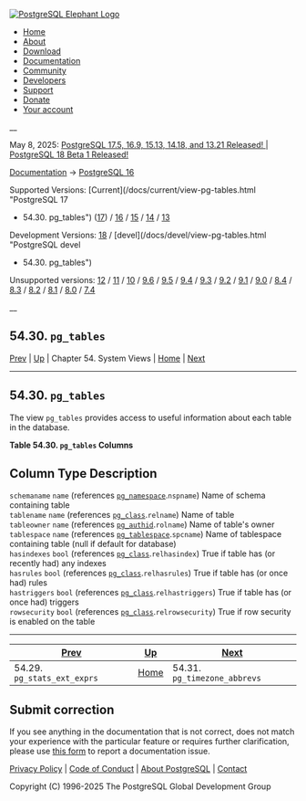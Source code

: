 [ ![PostgreSQL Elephant Logo](/media/img/about/press/elephant.png) ](/)

  * [Home](/ "Home")
  * [About](/about/ "About")
  * [Download](/download/ "Download")
  * [Documentation](/docs/ "Documentation")
  * [Community](/community/ "Community")
  * [Developers](/developer/ "Developers")
  * [Support](/support/ "Support")
  * [Donate](/about/donate/ "Donate")
  * [Your account](/account/ "Your account")

__

May 8, 2025: [ PostgreSQL 17.5, 16.9, 15.13, 14.18, and 13.21 Released! ](/about/news/postgresql-175-169-1513-1418-and-1321-released-3072/) | [ PostgreSQL 18 Beta 1 Released! ](/about/news/postgresql-18-beta-1-released-3070/)

[Documentation](/docs/ "Documentation") -> [PostgreSQL
16](/docs/16/index.html)

Supported Versions: [Current](/docs/current/view-pg-tables.html "PostgreSQL 17
- 54.30. pg_tables") ([17](/docs/17/view-pg-tables.html "PostgreSQL 17 -
54.30. pg_tables")) / [16](/docs/16/view-pg-tables.html "PostgreSQL 16 -
54.30. pg_tables") / [15](/docs/15/view-pg-tables.html "PostgreSQL 15 -
54.30. pg_tables") / [14](/docs/14/view-pg-tables.html "PostgreSQL 14 -
54.30. pg_tables") / [13](/docs/13/view-pg-tables.html "PostgreSQL 13 -
54.30. pg_tables")

Development Versions: [18](/docs/18/view-pg-tables.html "PostgreSQL 18 -
54.30. pg_tables") / [devel](/docs/devel/view-pg-tables.html "PostgreSQL devel
- 54.30. pg_tables")

Unsupported versions: [12](/docs/12/view-pg-tables.html "PostgreSQL 12 -
54.30. pg_tables") / [11](/docs/11/view-pg-tables.html "PostgreSQL 11 -
54.30. pg_tables") / [10](/docs/10/view-pg-tables.html "PostgreSQL 10 -
54.30. pg_tables") / [9.6](/docs/9.6/view-pg-tables.html "PostgreSQL 9.6 -
54.30. pg_tables") / [9.5](/docs/9.5/view-pg-tables.html "PostgreSQL 9.5 -
54.30. pg_tables") / [9.4](/docs/9.4/view-pg-tables.html "PostgreSQL 9.4 -
54.30. pg_tables") / [9.3](/docs/9.3/view-pg-tables.html "PostgreSQL 9.3 -
54.30. pg_tables") / [9.2](/docs/9.2/view-pg-tables.html "PostgreSQL 9.2 -
54.30. pg_tables") / [9.1](/docs/9.1/view-pg-tables.html "PostgreSQL 9.1 -
54.30. pg_tables") / [9.0](/docs/9.0/view-pg-tables.html "PostgreSQL 9.0 -
54.30. pg_tables") / [8.4](/docs/8.4/view-pg-tables.html "PostgreSQL 8.4 -
54.30. pg_tables") / [8.3](/docs/8.3/view-pg-tables.html "PostgreSQL 8.3 -
54.30. pg_tables") / [8.2](/docs/8.2/view-pg-tables.html "PostgreSQL 8.2 -
54.30. pg_tables") / [8.1](/docs/8.1/view-pg-tables.html "PostgreSQL 8.1 -
54.30. pg_tables") / [8.0](/docs/8.0/view-pg-tables.html "PostgreSQL 8.0 -
54.30. pg_tables") / [7.4](/docs/7.4/view-pg-tables.html "PostgreSQL 7.4 -
54.30. pg_tables")

__

54.30. `pg_tables`  
---  
[Prev](view-pg-stats-ext-exprs.html "54.29. pg_stats_ext_exprs")  | [Up](views.html "Chapter 54. System Views") | Chapter 54. System Views | [Home](index.html "PostgreSQL 16.9 Documentation") |  [Next](view-pg-timezone-abbrevs.html "54.31. pg_timezone_abbrevs")  
  
* * *

## 54.30. `pg_tables` #

The view `pg_tables` provides access to useful information about each table in
the database.

**Table  54.30. `pg_tables` Columns**

Column Type Description  
---  
`schemaname` `name` (references [`pg_namespace`](catalog-pg-namespace.html
"53.32. pg_namespace").`nspname`) Name of schema containing table  
`tablename` `name` (references [`pg_class`](catalog-pg-class.html
"53.11. pg_class").`relname`) Name of table  
`tableowner` `name` (references [`pg_authid`](catalog-pg-authid.html
"53.8. pg_authid").`rolname`) Name of table's owner  
`tablespace` `name` (references [`pg_tablespace`](catalog-pg-tablespace.html
"53.56. pg_tablespace").`spcname`) Name of tablespace containing table (null
if default for database)  
`hasindexes` `bool` (references [`pg_class`](catalog-pg-class.html
"53.11. pg_class").`relhasindex`) True if table has (or recently had) any
indexes  
`hasrules` `bool` (references [`pg_class`](catalog-pg-class.html
"53.11. pg_class").`relhasrules`) True if table has (or once had) rules  
`hastriggers` `bool` (references [`pg_class`](catalog-pg-class.html
"53.11. pg_class").`relhastriggers`) True if table has (or once had) triggers  
`rowsecurity` `bool` (references [`pg_class`](catalog-pg-class.html
"53.11. pg_class").`relrowsecurity`) True if row security is enabled on the
table  
  
  

* * *

[Prev](view-pg-stats-ext-exprs.html "54.29. pg_stats_ext_exprs")  | [Up](views.html "Chapter 54. System Views") |  [Next](view-pg-timezone-abbrevs.html "54.31. pg_timezone_abbrevs")  
---|---|---  
54.29. `pg_stats_ext_exprs`  | [Home](index.html "PostgreSQL 16.9 Documentation") |  54.31. `pg_timezone_abbrevs`  
  
## Submit correction

If you see anything in the documentation that is not correct, does not match
your experience with the particular feature or requires further clarification,
please use [this form](/account/comments/new/16/view-pg-tables.html/) to
report a documentation issue.

[Privacy Policy](/about/privacypolicy) | [Code of Conduct](/about/policies/coc/) | [About PostgreSQL](/about/) | [Contact](/about/contact/)  

Copyright (C) 1996-2025 The PostgreSQL Global Development Group

